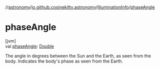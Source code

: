 //[astronomy](../../../index.md)/[io.github.cosinekitty.astronomy](../index.md)/[IlluminationInfo](index.md)/[phaseAngle](phase-angle.md)

# phaseAngle

[jvm]\
val [phaseAngle](phase-angle.md): [Double](https://kotlinlang.org/api/latest/jvm/stdlib/kotlin/-double/index.html)

The angle in degrees between the Sun and the Earth, as seen from the body. Indicates the body's phase as seen from the Earth.
